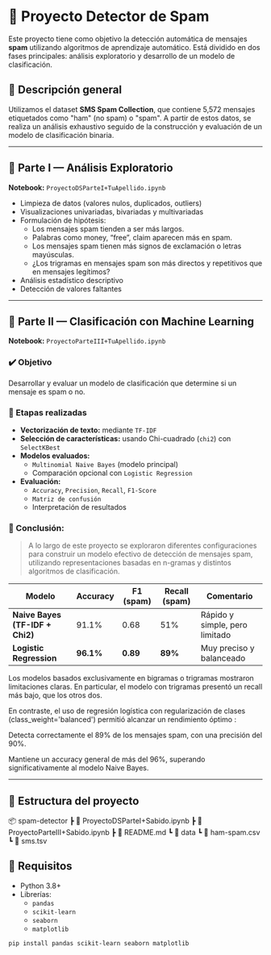 # 📧 Proyecto Detector de Spam

Este proyecto tiene como objetivo la detección automática de mensajes **spam** utilizando algoritmos de aprendizaje automático. Está dividido en dos fases principales: análisis exploratorio y desarrollo de un modelo de clasificación.

## 🧠 Descripción general

Utilizamos el dataset **SMS Spam Collection**, que contiene 5,572 mensajes etiquetados como "ham" (no spam) o "spam". A partir de estos datos, se realiza un análisis exhaustivo seguido de la construcción y evaluación de un modelo de clasificación binaria.

---

## 🧩 Parte I — Análisis Exploratorio

**Notebook:** `ProyectoDSParteI+TuApellido.ipynb`

- Limpieza de datos (valores nulos, duplicados, outliers)
- Visualizaciones univariadas, bivariadas y multivariadas
- Formulación de hipótesis:
  - Los mensajes spam tienden a ser más largos.
  - Palabras como money, “free”, claim aparecen más en spam.
  - Los mensajes spam tienen más signos de exclamación o letras mayúsculas.
  - ¿Los trigramas en mensajes spam son más directos y repetitivos que en mensajes legítimos?
- Análisis estadístico descriptivo
- Detección de valores faltantes

---

## 🤖 Parte II — Clasificación con Machine Learning

**Notebook:** `ProyectoParteIII+TuApellido.ipynb`

### ✔️ Objetivo

Desarrollar y evaluar un modelo de clasificación que determine si un mensaje es spam o no.

### 🧱 Etapas realizadas

- **Vectorización de texto:** mediante `TF-IDF`
- **Selección de características:** usando Chi-cuadrado (`chi2`) con `SelectKBest`
- **Modelos evaluados:**
  - `Multinomial Naive Bayes` (modelo principal)
  - Comparación opcional con `Logistic Regression`
- **Evaluación:**
  - `Accuracy`, `Precision`, `Recall`, `F1-Score`
  - `Matriz de confusión`
  - Interpretación de resultados

### 🧠 Conclusión:

> A lo largo de este proyecto se exploraron diferentes configuraciones para construir un modelo efectivo de detección de mensajes spam, utilizando representaciones basadas en n-gramas y distintos algoritmos de clasificación.

| Modelo                          | Accuracy  | F1 (spam) | Recall (spam) | Comentario                     |
| ------------------------------- | --------- | --------- | ------------- | ------------------------------ |
| **Naive Bayes (TF-IDF + Chi2)** | 91.1%     | 0.68      | 51%           | Rápido y simple, pero limitado |
| **Logistic Regression**         | **96.1%** | **0.89**  | **89%**       | Muy preciso y balanceado       |

Los modelos basados exclusivamente en bigramas o trigramas mostraron limitaciones claras. En particular, el modelo con trigramas presentó un recall más bajo, que los otros dos.

En contraste, el uso de regresión logística con regularización de clases (class_weight='balanced') permitió alcanzar un rendimiento óptimo :

Detecta correctamente el 89% de los mensajes spam, con una precisión del 90%.

Mantiene un accuracy general de más del 96%, superando significativamente al modelo Naive Bayes.

---

## 📁 Estructura del proyecto

📦 spam-detector
┣ 📄 ProyectoDSParteI+Sabido.ipynb
┣ 📄 ProyectoParteIII+Sabido.ipynb
┣ 📄 README.md
┗ 📂 data
┗ 📄 ham-spam.csv
┗ 📄 sms.tsv

## 🔧 Requisitos

- Python 3.8+
- Librerías:
  - `pandas`
  - `scikit-learn`
  - `seaborn`
  - `matplotlib`

```bash
pip install pandas scikit-learn seaborn matplotlib
```
